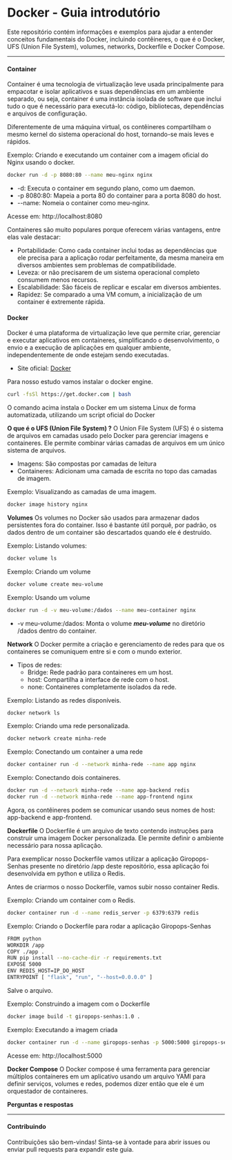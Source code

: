 # Docker - Guia introdutório
Este repositório contém informações e exemplos para ajudar a entender conceitos fundamentais do Docker, incluindo contêineres, o que é o Docker, UFS (Union File System), volumes, networks, Dockerfile e Docker Compose.
<hr>
<!--Antes de iniciar o estudo sobre Docker é necessário conhecer alguns conceitos. -->

#### Container
Container é uma tecnologia de virtualização leve usada principalmente para empacotar e isolar aplicativos e suas dependências em um ambiente separado, ou seja, container é uma instância isolada de software que inclui tudo o que é necessário para executá-lo: código, bibliotecas, dependências e arquivos de configuração.

Diferentemente de uma máquina virtual, os contêineres compartilham o mesmo kernel do sistema operacional do host, tornando-se mais leves e rápidos.

Exemplo: Criando e executando um container com a imagem oficial do Nginx usando o docker.

```bash
docker run -d -p 8080:80 --name meu-nginx nginx
```
* -d: Executa o container em segundo plano, como um daemon.
* -p 8080:80: Mapeia a porta 80 do container para a porta 8080 do host.
* --name: Nomeia o container como meu-nginx.

Acesse em: http://localhost:8080

Containeres são muito populares porque oferecem várias vantagens, entre elas vale destacar:
* Portabilidade: Como cada container inclui todas as dependências que ele precisa para a aplicação rodar perfeitamente, da mesma maneira em diversos ambientes sem problemas de compatibilidade.
* Leveza: or não precisarem de um sistema operacional completo consumem menos recursos.
* Escalabilidade: São fáceis de replicar e escalar em diversos ambientes.
* Rapidez:  Se comparado a uma VM comum, a inicialização de um container é extremente rápida.


#### Docker
Docker é uma plataforma de virtualização leve que permite criar, gerenciar e executar aplicativos em containeres, simplificando o desenvolvimento, o envio e a execução de aplicações em qualquer ambiente, independentemente de onde estejam sendo executadas.

* Site oficial: [Docker](https://docker.com/)

Para nosso estudo vamos instalar o docker engine.
```bash
curl -fsSl https://get.docker.com | bash
```
O comando acima instala o Docker em um sistema Linux de forma automatizada, utilizando um script oficial do Docker

**O que é o UFS (Union File System) ?**
O Union File System (UFS) é o sistema de arquivos em camadas usado pelo Docker para gerenciar imagens e containeres. Ele permite combinar várias camadas de arquivos em um único sistema de arquivos.

* Imagens: São compostas por camadas de leitura
* Containeres: Adicionam uma camada de escrita no topo das camadas de imagem.

Exemplo: Visualizando as camadas de uma imagem.
```bash
docker image history nginx
```

**Volumes**
Os volumes no Docker são usados para armazenar dados persistentes fora do container. Isso é bastante útil porquê, por padrão, os dados dentro de um container são descartados quando ele é destruído.

Exemplo: Listando volumes:
```bash
docker volume ls
```
Exemplo: Criando um volume
```bash
docker volume create meu-volume
```
Exemplo: Usando um volume
```bash
docker run -d -v meu-volume:/dados --name meu-container nginx
```
* -v meu-volume:/dados: Monta o volume ***meu-volume*** no diretório /dados dentro do container.

**Network**
O Docker permite a criação e gerenciamento de redes para que os containeres se comuniquem entre si e com o mundo exterior.
* Tipos de redes:
    * Bridge: Rede padrão para containeres em um host.
    * host: Compartilha a interface de rede com o host.
    * none: Containeres completamente isolados da rede.

Exemplo: Listando as redes disponíveis.
```bash
docker network ls
```
Exemplo: Criando uma rede personalizada.
```bash
docker network create minha-rede
```
Exemplo: Conectando um container a uma rede
```bash
docker container run -d --network minha-rede --name app nginx
```
Exemplo: Conectando dois containeres.
```bash
docker run -d --network minha-rede --name app-backend redis
docker run -d --network minha-rede --name app-frontend nginx
```
Agora, os contêineres podem se comunicar usando seus nomes de host: app-backend e app-frontend.

**Dockerfile**
O Dockerfile é um arquivo de texto contendo instruções para construir uma imagem Docker personalizada. Ele permite definir o ambiente necessário para nossa aplicação.

Para exemplicar nosso Dockerfile vamos utilizar a aplicação Giropops-Senhas presente no diretório /app deste repositório, essa aplicação foi desenvolvida em python e utiliza o Redis.

Antes de criarmos o nosso Dockerfile, vamos subir nosso container Redis.

Exemplo: Criando um container com o Redis.
```bash
docker container run -d --name redis_server -p 6379:6379 redis
```

Exemplo: Criando o Dockerfile para rodar a aplicação Giropops-Senhas
```bash
FROM python
WORKDIR /app
COPY ./app .
RUN pip install --no-cache-dir -r requirements.txt
EXPOSE 5000
ENV REDIS_HOST=IP_DO_HOST
ENTRYPOINT [ "flask", "run", "--host=0.0.0.0" ]
```
Salve o arquivo.

Exemplo: Construindo a imagem com o Dockerfile
```bash
docker image build -t giropops-senhas:1.0 .
```
Exemplo: Executando a imagem criada
```bash
docker container run -d --name giropops-senhas -p 5000:5000 giropops-senhas:1.0
```

Acesse em: http://localhost:5000

**Docker Compose**
O Docker compose é uma ferramenta para gerenciar múltiplos containeres em um aplicativo usando um arquivo YAMl para definir serviços, volumes e redes, podemos dizer então que ele é um orquestador de containeres.


**Perguntas e respostas**
<hr>

#### Contribuindo
Contribuições são bem-vindas! Sinta-se à vontade para abrir issues ou enviar pull requests para expandir este guia.

